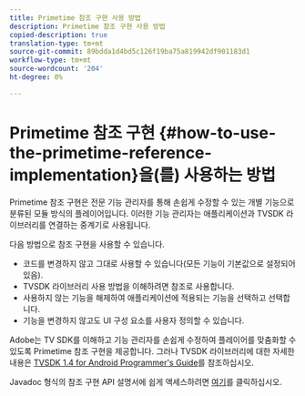```yaml
---
title: Primetime 참조 구현 사용 방법
description: Primetime 참조 구현 사용 방법
copied-description: true
translation-type: tm+mt
source-git-commit: 89bdda1d4bd5c126f19ba75a819942df901183d1
workflow-type: tm+mt
source-wordcount: '204'
ht-degree: 0%

---
```



# Primetime 참조 구현 {#how-to-use-the-primetime-reference-implementation}을(를) 사용하는 방법

Primetime 참조 구현은 전문 기능 관리자를 통해 손쉽게 수정할 수 있는 개별 기능으로 분류된 모듈 방식의 플레이어입니다. 이러한 기능 관리자는 애플리케이션과 TVSDK 라이브러리를 연결하는 중계기로 사용됩니다.

다음 방법으로 참조 구현을 사용할 수 있습니다.

* 코드를 변경하지 않고 그대로 사용할 수 있습니다(모든 기능이 기본값으로 설정되어 있음).
* TVSDK 라이브러리 사용 방법을 이해하려면 참조로 사용합니다.
* 사용하지 않는 기능을 해제하여 애플리케이션에 적용되는 기능을 선택하고 선택합니다.
* 기능을 변경하지 않고도 UI 구성 요소를 사용자 정의할 수 있습니다.

Adobe는 TV SDK를 이해하고 기능 관리자를 손쉽게 수정하여 플레이어를 맞춤화할 수 있도록 Primetime 참조 구현을 제공합니다. 그러나 TVSDK 라이브러리에 대한 자세한 내용은 [TVSDK 1.4 for Android Programmer&#39;s Guide](https://helpx.adobe.com/content/dam/help/en/primetime/programming-guides/psdk_android.pdf)를 참조하십시오.

Javadoc 형식의 참조 구현 API 설명서에 쉽게 액세스하려면 [여기](https://help.adobe.com/en_US/primetime/api/reference_implementation/android/javadoc/index.html)를 클릭하십시오.
